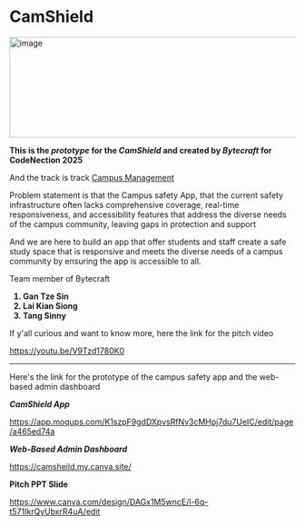 # CamShield

<img width="722" height="177" alt="image" src="https://github.com/user-attachments/assets/9f675f03-4c7c-4b90-97b4-ddcaba2fecfe" />


<b>This is the <i>prototype</i> for the <i>CamShield</i> and created by <i>Bytecraft</i> for CodeNection 2025</b>

And the track is track <u>Campus Management</u> 

Problem statement is that the Campus safety App, that the current safety infrastructure often lacks comprehensive coverage, real-time responsiveness, and accessibility features that address the diverse needs of the campus community, leaving gaps in protection and support

And we are here to build an app that offer students and staff create a safe study space that is responsive and meets the diverse needs of a campus community by ensuring the app is accessible to all.

Team member of Bytecraft
<b>
1. Gan Tze Sin
2. Lai Kian Siong
3. Tang Sinny
</b>

If y'all curious and want to know more, here the link for the pitch video 

https://youtu.be/V9Tzd1780K0

----------------------------------------------------------------------------------------------------------------------------------------------------------
Here's the link for the prototype of the campus safety app and the web-based admin dashboard

<b><i>CamShield App</i></b>

https://app.moqups.com/K1szpF9gdDXpvsRfNv3cMHpj7du7UeIC/edit/page/a465ed74a

<b><i>Web-Based Admin Dashboard</i></b>

https://camsheild.my.canva.site/

<b>Pitch PPT Slide</b>

https://www.canva.com/design/DAGx1M5wncE/l-6q-t571IkrQyUbxrR4uA/edit
